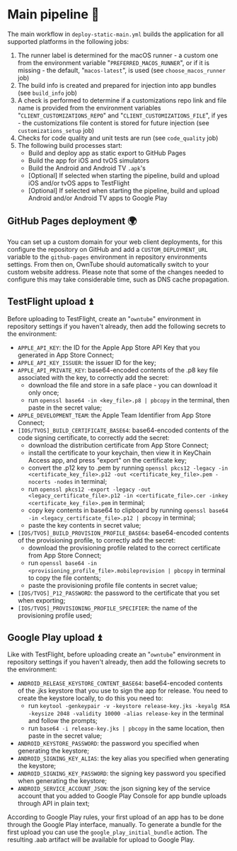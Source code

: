 # Main pipeline 👷

The main workflow in `deploy-static-main.yml` builds the application for all supported platforms in the following jobs:

1. The runner label is determined for the macOS runner - a custom one from the environment variable "`PREFERRED_MACOS_RUNNER`", or if it is missing - the default, "`macos-latest`", is used (see `choose_macos_runner` job)
2. The build info is created and prepared for injection into app bundles (see `build_info` job)
3. A check is performed to determine if a customizations repo link and file name is provided from the environment variables "`CLIENT_CUSTOMIZATIONS_REPO`" and "`CLIENT_CUSTOMIZATIONS_FILE`", if yes - the customizations file content is stored for future injection (see `customizations_setup` job)
4. Checks for code quality and unit tests are run (see `code_quality` job)
5. The following build processes start:
   - Build and deploy app as static export to GitHub Pages
   - Build the app for iOS and tvOS simulators
   - Build the Android and Android TV `.apk`'s
   - \[Optional] If selected when starting the pipeline, build and upload iOS and/or tvOS apps to TestFlight
   - \[Optional] If selected when starting the pipeline, build and upload Android and/or Android TV apps to Google Play

## GitHub Pages deployment 🌍

You can set up a custom domain for your web client deployments, for this configure the repository on GitHub and add a `CUSTOM_DEPLOYMENT_URL` variable to the
`github-pages` environment in repository environments settings. From then on, OwnTube should automatically switch to your
custom website address. Please note that some of the changes needed to configure this may take considerable time, such as DNS cache propagation.

## TestFlight upload ⏫

Before uploading to TestFlight, create an "`owntube`" environment in repository settings if you haven't already, then add the following secrets to the environment:

- `APPLE_API_KEY`: the ID for the Apple App Store API Key that you generated in App Store Connect;
- `APPLE_API_KEY_ISSUER`: the issuer ID for the key;
- `APPLE_API_PRIVATE_KEY`: base64-encoded contents of the .p8 key file associated with the key, to correctly add the secret:
  - download the file and store in a safe place - you can download it only once;
  - run `openssl base64 -in <key_file>.p8 | pbcopy` in the terminal, then paste in the secret value;
- `APPLE_DEVELOPMENT_TEAM`: the Apple Team Identifier from App Store Connect;
- `[IOS/TVOS]_BUILD_CERTIFICATE_BASE64`: base64-encoded contents of the code signing certificate, to correctly add the secret:
  - download the distribution certificate from App Store Connect;
  - install the certificate to your keychain, then view it in KeyChain Access app, and press "export" on the certificate key;
  - convert the .p12 key to .pem by running `openssl pkcs12 -legacy -in <certificate_key_file>.p12 -out <certificate_key_file>.pem -nocerts -nodes` in terminal;
  - run `openssl pkcs12 -export -legacy -out <legacy_certificate_file>.p12 -in <certificate_file>.cer -inkey <certificate_key_file>.pem` in terminal;
  - copy key contents in base64 to clipboard by running `openssl base64 -in <legacy_certificate_file>.p12 | pbcopy` in terminal;
  - paste the key contents in secret value;
- `[IOS/TVOS]_BUILD_PROVISION_PROFILE_BASE64`: base64-encoded contents of the provisioning profile, to correctly add the secret:
  - download the provisioning profile related to the correct certificate from App Store Connect;
  - run `openssl base64 -in <provisioning_profile_file>.mobileprovision | pbcopy` in terminal to copy the file contents;
  - paste the provisioning profile file contents in secret value;
- `[IOS/TVOS]_P12_PASSWORD`: the password to the certificate that you set when exporting;
- `[IOS/TVOS]_PROVISIONING_PROFILE_SPECIFIER`: the name of the provisioning profile used;

## Google Play upload ⏫

Like with TestFlight, before uploading create an "`owntube`" environment in repository settings if you haven't already, then add the following secrets to the environment:

- `ANDROID_RELEASE_KEYSTORE_CONTENT_BASE64`: base64-encoded contents of the .jks keystore that you use to sign the app for release. You need to create the keystore locally,
  to do this you need to:
  - run `keytool -genkeypair -v -keystore release-key.jks -keyalg RSA -keysize 2048 -validity 10000 -alias release-key` in the terminal and follow the prompts;
  - run `base64 -i release-key.jks | pbcopy` in the same location, then paste in the secret value;
- `ANDROID_KEYSTORE_PASSWORD`: the password you specified when generating the keystore;
- `ANDROID_SIGNING_KEY_ALIAS`: the key alias you specified when generating the keystore;
- `ANDROID_SIGNING_KEY_PASSWORD`: the signing key password you specified when generating the keystore;
- `ANDROID_SERVICE_ACCOUNT_JSON`: the json signing key of the service account that you added to Google Play Console for app bundle uploads through API in plain text;

According to Google Play rules, your first upload of an app has to be done through the Google Play interface, manually.
To generate a bundle for the first upload you can use the `google_play_initial_bundle` action. The resulting .aab artifact will be available for upload to Google Play.
